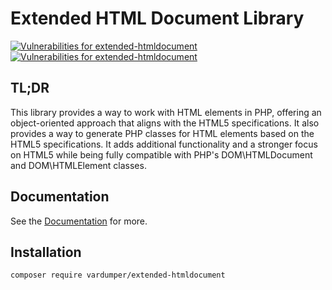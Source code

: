 # Extended HTML Document Library
[![Vulnerabilities for extended-htmldocument](https://snyk.io/test/github/vardumper/extended-htmldocument/badge.svg)](https://snyk.io/test/github/vardumper/extended-htmldocument)
[![Vulnerabilities for extended-htmldocument](https://dtrack.erikpoehler.us/api/v1/badge/vulns/project/37279553-0c47-476a-9efd-ed379fabca1a?apiKey=odt_J5OKz9JcWpKAnqz80whxTvwA3oQjGBGy)](https://dtrack.erikpoehler.us/projects/37279553-0c47-476a-9efd-ed379fabca1a)

## TL;DR
This library provides a way to work with HTML elements in PHP, offering an object-oriented approach that aligns with the HTML5 specifications.
It also provides a way to generate PHP classes for HTML elements based on the HTML5 specifications.
It adds additional functionality and a stronger focus on HTML5 while being fully compatible with PHP's DOM\HTMLDocument and DOM\HTMLElement classes.

## Documentation
See the [Documentation](https://vardumper.github.io/extended-htmldocument/) for more.

## Installation
```bash
composer require vardumper/extended-htmldocument
```
